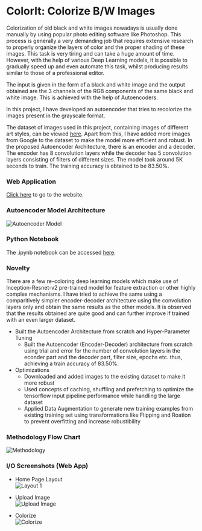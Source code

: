 # ColorIt: Colorize B/W Images
Colorization of old black and white images nowadays is usually done manually by using popular photo editing software like Photoshop. This process is generally a very demanding job that requires extensive research to properly organize the layers of color and the proper shading of these images. This task is very tiring and can take a huge amount of time. However, with the help of various Deep Learning models, it is possible to gradually speed up and even automate this task, whilst producing results similar to those of a professional editor.

The input is given in the form of a black and white image and the output obtained are the 3 channels of the RGB components of the same black and white image. This is achieved with the help of Autoencoders.

In this project, I have developed an autoencoder that tries to recolorize the images present in the grayscale format.

The dataset of images used in this project, containing images of different art styles, can be viewed [here](https://www.kaggle.com/thedownhill/art-images-drawings-painting-sculpture-engraving/version/2). Apart from this, I have added more images from Google to the dataset to make the model more efficient and robust. In the proposed Autoencoder Architecture, there is an encoder and a decoder. The encoder has 8 convolution layers while the decoder has 5 convolution layers consisting of filters of different sizes. The model took around 5K seconds to train. The training accuracy is obtained to be 83.50%.

### Web Application
[Click here](https://color-image.herokuapp.com/) to go to the website.

### Autoencoder Model Architecture
![Autoencoder Model](https://i.ibb.co/Wxjpg1R/1-nqz-Wupx-C60i-AH2d-Yr-FT78-Q.png "Autoencoder Model")

### Python Notebook
The .ipynb notebook can be accessed [here](https://nbviewer.org/github/PROFESSORRQ/B-W_TO_COLOR/blob/main/COLOR.ipynb).

### Novelty
There are a few re-coloring deep learning models which make use of Inception-Resnet-v2 pre-trained model for feature extraction or other highly complex mechanisms. I have tried to achieve the same using a comparitively simpler encoder-decoder architecture using the convolution layers only and obtain the same results as the other models. It is observed that the results obtained are quite good and can further improve if trained with an even larger dataset.

- Built the Autoencoder Architecture from scratch and Hyper-Parameter Tuning
    - Built the Autoencoder (Encoder-Decoder) architecture from scratch using trial and error for the number of convolution layers in the econder part and the decoder part, filter size, epochs etc. thus, achieving a train accuracy of 83.50%.
- Optimizations
    - Downloaded and added images to the existing dataset to make it more robust
    - Used concepts of caching, shuffling and prefetching to optimize the tensorflow input pipeline performance while handling the large dataset
    - Applied Data Augmentation to generate new training examples from existing training set using transformations like Flipping and Roation to prevent overfitting and increase robustibility

### Methodology Flow Chart
![Methodology](https://i.ibb.co/6N6G4qV/Copy-of-Add-a-heading.png "Methodology")

### I/O Screenshots (Web App)
- Home Page Layout<br>
![Layout 1](https://i.ibb.co/TwmH9QQ/Screenshot-1.png "Layout 1" )

- Upload Image<br>
![Upload Image](https://i.ibb.co/Z1nqCFB/Screenshot-2.png "Upload Image")

- Colorize<br>
![Colorize](https://i.ibb.co/kgtZ3zL/Screenshot-3.png "Colorize")
